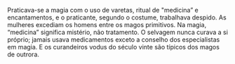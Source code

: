 ﻿Praticava-se a magia com o uso de varetas, ritual de "medicina” e encantamentos, e o  praticante, segundo o costume, trabalhava despido.  As mulheres excediam os homens entre os magos primitivos. Na magia, “medicina” significa mistério, não tratamento. O selvagem nunca curava a si próprio; jamais usava medicamentos exceto a conselho dos especialistas em magia. E os curandeiros vodus do século vinte são típicos dos magos de outrora.